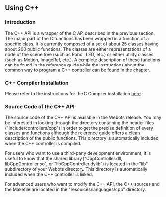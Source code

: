 ## Using C++

### Introduction

The C++ API is a wrapper of the C API described in the previous section. The
major part of the C functions has been wrapped in a function of a specific
class. It is currently composed of a set of about 25 classes having about 200
public functions. The classes are either representations of a node of the scene
tree (such as Robot, LED, etc.) or either utility classes (such as Motion,
ImageRef, etc.). A complete description of these functions can be found in the
reference guide while the instructions about the common way to program a C++
controller can be found in the [chapter](programming-fundamentals.md).

### C++ Compiler Installation

Please refer to the instructions for the C Compiler installation
[here](using-c.md#c-cpp-compiler-installation).

### Source Code of the C++ API

The source code of the C++ API is available in the Webots release. You may be
interested in looking through the directory containing the header files
("include/controllers/cpp") in order to get the precise definition of every
classes and functions although the reference guide offers a clean description of
the public functions. This directory is automatically included when the C++
controller is compiled.

For users who want to use a third-party development environment, it is useful to
know that the shared library ("CppController.dll, libCppController.so", or
"libCppController.dylib") is located in the "lib" subdirectory of your Webots
directory. This directory is automatically included when the C++ controller is
linked.

For advanced users who want to modify the C++ API, the C++ sources and the
Makefile are located in the "resources/languages/cpp" directory.

